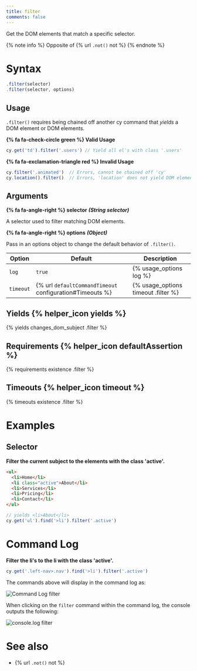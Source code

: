 ```yaml
---
title: filter
comments: false
---
```


Get the DOM elements that match a specific selector.

{% note info %}
Opposite of {% url `.not()` not %}
{% endnote %}

# Syntax

```javascript
.filter(selector)
.filter(selector, options)
```

## Usage

`.filter()` requires being chained off another cy command that *yields* a DOM element or DOM elements.

**{% fa fa-check-circle green %} Valid Usage**

```javascript
cy.get('td').filter('.users') // Yield all el's with class '.users'
```

**{% fa fa-exclamation-triangle red %} Invalid Usage**

```javascript
cy.filter('.animated')  // Errors, cannot be chained off 'cy'
cy.location().filter()  // Errors, 'location' does not yield DOM element
```

## Arguments

**{% fa fa-angle-right %} selector**  ***(String selector)***

A selector used to filter matching DOM elements.

**{% fa fa-angle-right %} options**  ***(Object)***

Pass in an options object to change the default behavior of `.filter()`.

Option | Default | Description
--- | --- | ---
`log` | `true` | {% usage_options log %}
`timeout` | {% url `defaultCommandTimeout` configuration#Timeouts %} | {% usage_options timeout .filter %}

## Yields {% helper_icon yields %}

{% yields changes_dom_subject .filter %}

## Requirements {% helper_icon defaultAssertion %}

{% requirements existence .filter %}

## Timeouts {% helper_icon timeout %}

{% timeouts existence .filter %}

# Examples

## Selector

**Filter the current subject to the elements with the class 'active'.**

```html
<ul>
  <li>Home</li>
  <li class="active">About</li>
  <li>Services</li>
  <li>Pricing</li>
  <li>Contact</li>
</ul>
```

```javascript
// yields <li>About</li>
cy.get('ul').find('>li').filter('.active')
```

# Command Log

**Filter the li's to the li with the class 'active'.**

```javascript
cy.get('.left-nav>.nav').find('>li').filter('.active')
```

The commands above will display in the command log as:

![Command Log filter](/img/api/filter/filter-el-by-selector.png)

When clicking on the `filter` command within the command log, the console outputs the following:

![console.log filter](/img/api/filter/console-shows-list-and-filtered-element.png)

# See also

- {% url `.not()` not %}
